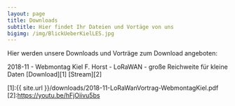 ```yaml
---
layout: page
title: Downloads
subtitle: Hier findet Ihr Dateien und Vortäge von uns
bigimg: /img/BlickUeberKielLES.jpg
---
```


Hier werden unsere Downloads und Vorträge zum Download angeboten:

2018-11 - Webmontag Kiel F. Horst - LoRaWAN - große Reichweite für kleine Daten [Download][1] [Stream][2]




[1]:{{ site.url }}/downloads/2018-11-LoRaWanVortrag-WebmontagKiel.pdf
[2]:https://youtu.be/hFjOiivu5bs
